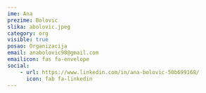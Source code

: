 ```yaml
---
ime: Ana
prezime: Bolovic
slika: abolovic.jpeg
category: org
visible: true
posao: Organizacija
email: anabolovic98@gmail.com
emailicon: fas fa-envelope
social:
    - url: https://www.linkedin.com/in/ana-bolovic-50b699168/
      icon: fab fa-linkedin
---
```

